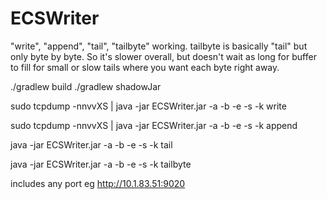 # ECSWriter
"write", "append", "tail", "tailbyte" working.
tailbyte is basically "tail" but only byte by byte. So it's slower overall, but doesn't wait as long for buffer to fill for small or slow tails where you want each byte right away.

./gradlew build
./gradlew shadowJar

sudo tcpdump -nnvvXS | java -jar ECSWriter.jar -a <accessKey> -b <bucket> -e <url endpoint> -s <secret key> -k <dest filename> write

sudo tcpdump -nnvvXS | java -jar ECSWriter.jar -a <accessKey> -b <bucket> -e <url endpoint> -s <secret key> -k <dest filename> append

java -jar ECSWriter.jar -a <accessKey> -b <bucket> -e <url endpoint> -s <secret key> -k <dest filename> tail

java -jar ECSWriter.jar -a <accessKey> -b <bucket> -e <url endpoint> -s <secret key> -k <dest filename> tailbyte

<url endpoint> includes any port eg http://10.1.83.51:9020
